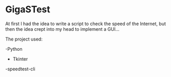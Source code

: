 # GigaSTest

At first I had the idea to write a script to check the speed of the Internet, but then the idea crept into my head to implement a GUI...


The project used:

-Python

- Tkinter

-speedtest-cli
